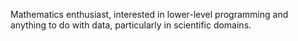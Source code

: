 Mathematics enthusiast, interested in lower-level programming and anything to do with data, particularly in scientific domains.

